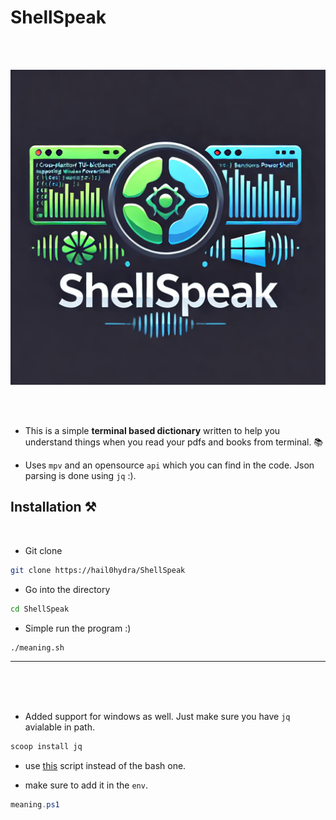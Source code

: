 # ShellSpeak 

<br>
<br>

![logo](./logo-new.png)


<br>
<br>

- This is a simple __terminal based dictionary__ written to help you understand things when you read your pdfs and books from terminal. 📚

- Uses `mpv` and an opensource `api` which you can find in the code. Json parsing is done using `jq` :).



## Installation ⚒

<br>

- Git clone

```bash
git clone https://hail0hydra/ShellSpeak
```

- Go into the directory

```bash
cd ShellSpeak
```

- Simple run the program :)

```bash
./meaning.sh 
```

---

<br>
<br>
<br>

- Added support for windows as well. Just make sure you have `jq` avialable in path.

```powershell
scoop install jq
```

- use [this](./meaning.ps1) script instead of the bash one.

- make sure to add it in the `env`.

```powershell
meaning.ps1
```
